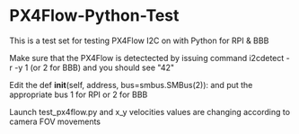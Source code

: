 # PX4Flow-Python-Test
This is a test set for testing PX4Flow I2C on with Python for RPI &  BBB

Make sure that the PX4Flow is detectected by issuing command i2cdetect -r -y 1 (or 2 for BBB) and you should see "42"

Edit the  def __init__(self, address, bus=smbus.SMBus(2)): and put the appropriate bus 1 for RPI or 2 for BBB

Launch test_px4flow.py   and x_y velocities values are changing according to camera FOV movements


